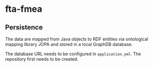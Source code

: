 # fta-fmea


## Persistence

The data are mapped from Java objects to RDF entities via ontological mapping library JOPA and stored in a local GraphDB database.

The database URL needs to be configured in `application.yml`. The repository first needs to be created.  